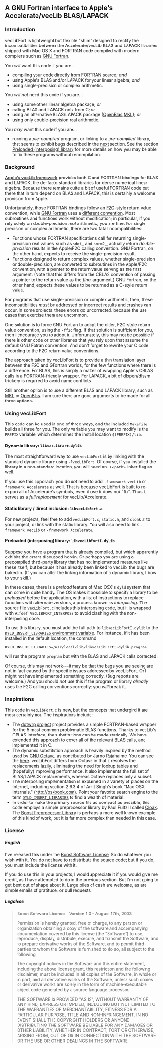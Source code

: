 ## A GNU Fortran interface to Apple's Accelerate/vecLib BLAS/LAPACK

### Introduction

vecLibFort is lightweight but flexible "shim" designed to rectify
the incompatibilities between the Accelerate/vecLib BLAS and LAPACK libraries
shipped with Mac OS X and FORTRAN code compiled with modern compilers
such as [GNU Fortran][].

You *will* want this code if you are...

  * compiling your code directly from FORTRAN source; *and*
  * using Apple's BLAS and/or LAPACK for your linear algebra; *and*
  * using single-precision or complex arithmetic. 

You *will not* need this code if you are...

  * using some other linear algebra package; *or*
  * calling BLAS and LAPACK only from C; *or*
  * using an alternative BLAS/LAPACK package ([OpenBlas][],[MKL][]); *or*
  * using only double-precision real arithmetic.

You *may* want this code if you are...

  * running a *pre-compiled* program, or linking to a *pre-compiled*
    library, that seems to exhibit bugs described in the [next](#background)
    section. See the section [Preloaded (interposing) library](#preloaded) 
    for more details on how you may be able to fix these programs without
    recompilation.

<a name="background"></a>
### Background

[Apple's vecLib framework][vecLib] provides both C and FORTRAN bindings for
BLAS and LAPACK, the de-facto standard libraries for dense numerical linear
algebra. Because there remains quite a bit of useful FORTRAN code out there
that in turn depend on BLAS and LAPACK, this is certainly a welcome provision
from Apple.

Unfortunately, those FORTRAN bindings follow an [F2C][]-style return value
convention, while [GNU Fortran][] uses a [different convention][gnufarg]. Most
subroutines and functions work without modification; in particular, if you 
rely solely on double-precision *real* arithmetic, you are fine. For single
precision or complex arithmetic, there are two fatal incompatibilities:

* Functions whose FORTRAN specifications call for returning single-precision
  real values, such as ``sdot_`` and ``snrm2_``, actually return 
  *double-precision* results in the Apple/F2C calling convention. GNU Fortran, 
  on the other hand, expects to receive the single-precision result.
* Functions designed to return complex values, whether single-precision or
  double-precision, are converted to subroutines in the Apple/F2C convention, 
  with a pointer to the return value serving as the first argument. (Note that
  this differs from the CBLAS convention of passing a pointer to the
  return value as the *final* argument.) GNU Fortran, on the other hand,
  expects these values to be returned as a C-style return value.

For programs that use single-precision or complex arithmetic, then, these
incompatibilities *must* be addressed or incorrect results and crashes can
occur. In some projects, these errors go uncorrected, because the use cases
that exercise them are uncommon.

One solution is to force GNU Fortran to adopt the older, F2C-style return
value convention, using the ``-ff2c`` flag. If that solution is sufficient
for you, then I encourage you to adopt it. Unfortunately, this may not be
possible if there is other code or other libraries that you rely upon that
assume the default GNU Fotran convention. And don't forget to rewrite your
C code according to the F2C return value conventions.

The approach taken by vecLibFort is to provide a thin translation layer
between the F2C and GFortran worlds, for the few functions where there is a
difference. For BLAS, this is simply a matter of wrapping Apple's CBLAS
calls in a FORTRAN-friendly wrapper. For LAPACK, a bit of dlopen/dlsym
trickery is required to avoid name conflicts.

Still another option is to use a different BLAS and LAPACK library, such
as [MKL][] or [OpenBlas][]. I am sure there are good arguments to be made
for all three options.

### Using vecLibFort

This code can be used in one of three ways, and the included ``Makefile``
builds all three for you. The only variable you may want to modify is the
``PREFIX`` variable, which determines the install location ``$(PREFIX)/lib``.

#### Dynamic library: ``libvecLibFort.dylib``

The most straightforward way to use ``vecLibFort`` is by linking with the 
standard dynamic library using ``-lvecLibFort``. Of course, if you installed
the library in a non-standard location, you will need an ``-L<path>`` linker
flag as well.

If you use this apporach, you do *not* need to add ``-framework vecLib`` or
``-framework Accelerate`` as well. That is because vecLibFort is built to 
re-export all of Accelerate's symbols, even those it does not "fix". Thus it 
serves as a *full replacement* for vecLib/Accelerate.

#### Static library / direct inclusion: ``libvecLibFort.a``

For new projects, feel free to add ``vecLibFort.c``, ``static.h``, and
``cloak.h`` to your project, or link with the static library. You will also
need to link ``-framework vecLib`` or ``-framework Accelerate``.

<a name="preloaded"></a>
#### Preloaded (interposing) library: ``libvecLibFortI.dylib``

Suppose you have a program that is already compiled, but which apparently 
exhibits the errors discussed herein. Or perhaps you are using a precompiled
third-party library that has not implemented measures like these itself; but
because it has already been linked to vecLib, the bugs are baked in. (If you 
can alter the linking information of a dynamic library, I bow to your skill.)

In these cases, there is a *preload* feature of Mac OSX's ``dyld`` system that
can come in quite handy. The OS makes it possible to specify a library to be
*preloaded* before the application, with a list of instructions to replace
functions with alternate versions, a process known as *interposing*. The
source file ``vecLibFort.c`` includes this interposing code, but it is
wrapped with ``#ifdef VECLIBFORT_INTERPOSE`` to avoid clashing with the 
non-interposing code.

To use this library, you must add the full path to ``libvecLibFortI.dylib``
to the [``DYLD_INSERT_LIBRARIES`` environment variable][DYLD]. For instance,
if it has been installed in the default location, the command

    DYLD_INSERT_LIBRARIES=/usr/local/lib/libvecLibFortI.dylib program

will run the program ``program`` but with the BLAS and LAPACK calls corrected.

Of course, this may not work---it may be that the bugs you are seeing are not
in fact caused by the specific issues addressed by vecLibFort. Or I might not
have implemented something correctly. (Bug reports are welcome.) And you
should *not* use this if the program or library *already* uses the F2C 
calling conventions correctly; you *will* break it.

### Inspirations

This code in ``vecLibFort.c`` is new, but the concepts that undergird it are 
most certainly not. The inspirations include:

* The [dotwrp project][dotwrp] project provides a simple FORTRAN-based wrapper
  for the 5 most common problematic BLAS functions. Thanks to vecLib's CBLAS 
  interface, the substitutions can be made statically. We have extended this 
  approach to cover all of the relevant BLAS calls, and implemented it in C.
* The dynamic substitution approach is heavily inspired by the method used by
  [GNU Octave](https://www.gnu.org/software/octave/), as contributed by Jarno
  Rajahaime. You can see the [here][blaswrap]. vecLibFort differs from Octave
  in that it resolves the replacements lazily, eliminating the need for
  lookup tables and (hopefully) improving performance. It also implements the 
  full set of BLAS/LAPACK replacements, whereas Octave replaces only a subset.
* The interposing implementation is explained in a variety of places on the 
  Internet, including section 2.6.3.4 of Amit Singh's book "Mac OSX
  Internals." (http://osxbook.com). Point your favorite search engine to the
  term [``DYLD_INSERT_LIBRARIES``][Google] to find a wealth of material.
* In order to make the primary source file as compact as possible, this code
  employs a simple preprocessor library by Paul Fultz II called [Cloak][]. The
  [Boost Preprocessor Library][Boost] is perhaps a more well known example
  of this kind of work, but it is far more complex than needed in this case.

### License

##### English

I've released this under the [Boost Software License][boost]. So do whatever
you wish with it. You do not have to redistribute the source code; but if you
do, you must include the license with it.

If you do use this in your projects, I would appreciate it if you would give 
me credit, as I have attempted to do in the previous section. But I'm not 
going to get bent out of shape about it. Large piles of cash are welcome, as 
are simple emails of gratitude, or pull requests!

##### Legalese

> Boost Software License - Version 1.0 - August 17th, 2003
> 
> Permission is hereby granted, free of charge, to any person or organization
> obtaining a copy of the software and accompanying documentation covered by
> this license (the "Software") to use, reproduce, display, distribute,
> execute, and transmit the Software, and to prepare derivative works of the
> Software, and to permit third-parties to whom the Software is furnished to
> do so, all subject to the following:
> 
> The copyright notices in the Software and this entire statement, including
> the above license grant, this restriction and the following disclaimer,
> must be included in all copies of the Software, in whole or in part, and
> all derivative works of the Software, unless such copies or derivative
> works are solely in the form of machine-executable object code generated by
> a source language processor.
> 
> THE SOFTWARE IS PROVIDED "AS IS", WITHOUT WARRANTY OF ANY KIND, EXPRESS OR
> IMPLIED, INCLUDING BUT NOT LIMITED TO THE WARRANTIES OF MERCHANTABILITY,
> FITNESS FOR A PARTICULAR PURPOSE, TITLE AND NON-INFRINGEMENT. IN NO EVENT
> SHALL THE COPYRIGHT HOLDERS OR ANYONE DISTRIBUTING THE SOFTWARE BE LIABLE
> FOR ANY DAMAGES OR OTHER LIABILITY, WHETHER IN CONTRACT, TORT OR OTHERWISE,
> ARISING FROM, OUT OF OR IN CONNECTION WITH THE SOFTWARE OR THE USE OR OTHER
> DEALINGS IN THE SOFTWARE.

[vecLib]:https://developer.apple.com/library/mac/documentation/Performance/Conceptual/vecLib/Reference/reference.html
[GNU Fortran]:http://gcc.gnu.org/fortran/
[gnufarg]:http://gcc.gnu.org/onlinedocs/gfortran/Argument-passing-conventions.html
[F2C]:http://www.netlib.org/f2c/
[DYLD]:https://developer.apple.com/library/mac/documentation/Darwin/Reference/ManPages/man1/dyld.1.html
[dotwrp]:https://github.com/tenomoto/dotwrp
[GNU Octave]:https://www.gnu.org/software/octave/
[blaswrap]:http://hg.savannah.gnu.org/hgweb/octave/file/tip/liboctave/cruft/misc/blaswrap.c
[Google]:https://www.google.com/search?q=DYLD_INSERT_LIBRARIES
[Cloak]:https://github.com/pfultz2/Cloak/blob/master/cloak.h
[Boost]:http://www.boost.org/doc/libs/1_55_0/libs/preprocessor/doc/index.html 
[OpenBLAS]:http://www.openblas.net/
[MKL]:http://software.intel.com/en-us/intel-mkl
[blasbug]:http://www.macresearch.org/lapackblas-fortran-106
[boost]:http://www.boost.org/users/license.html

